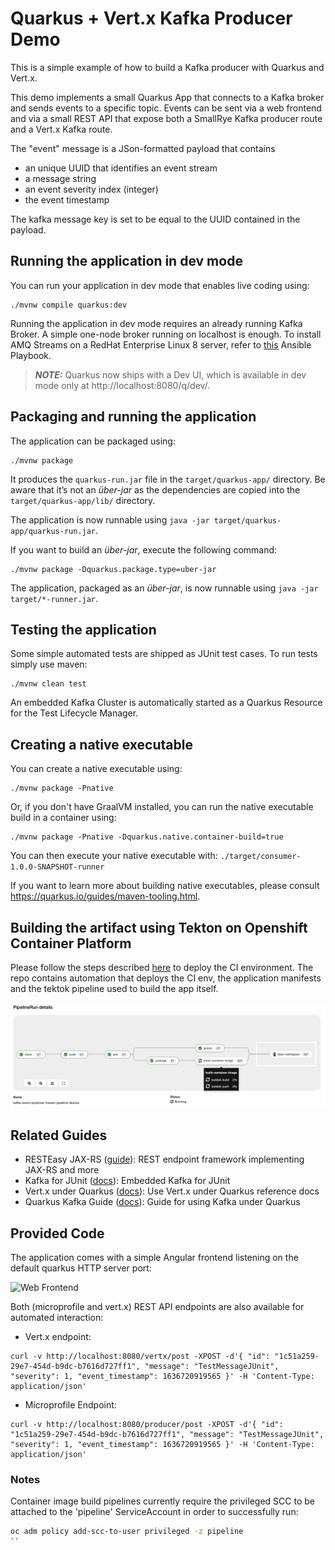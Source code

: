 # Quarkus + Vert.x Kafka Producer Demo

This is a simple example of how to build a Kafka producer with Quarkus and Vert.x.

This demo implements a small Quarkus App that connects to a Kafka broker and sends events to a specific topic. Events can be sent via a web frontend and via a small REST API that expose both a SmallRye Kafka producer route and a Vert.x Kafka route.

The "event" message is a JSon-formatted payload that contains

* an unique UUID that identifies an event stream
* a message string
* an event severity index (integer)
* the event timestamp

The kafka message key is set to be equal to the UUID contained in the payload.

## Running the application in dev mode

You can run your application in dev mode that enables live coding using:
```shell script
./mvnw compile quarkus:dev
```

Running the application in dev mode requires an already running Kafka Broker. A simple one-node broker running on localhost is enough.
To install AMQ Streams on a RedHat Enterprise Linux 8 server, refer to [this](https://github.com/mcaimi/amq-streams-aio-ansible) Ansible Playbook.

> **_NOTE:_**  Quarkus now ships with a Dev UI, which is available in dev mode only at http://localhost:8080/q/dev/.

## Packaging and running the application

The application can be packaged using:
```shell script
./mvnw package
```
It produces the `quarkus-run.jar` file in the `target/quarkus-app/` directory.
Be aware that it’s not an _über-jar_ as the dependencies are copied into the `target/quarkus-app/lib/` directory.

The application is now runnable using `java -jar target/quarkus-app/quarkus-run.jar`.

If you want to build an _über-jar_, execute the following command:
```shell script
./mvnw package -Dquarkus.package.type=uber-jar
```

The application, packaged as an _über-jar_, is now runnable using `java -jar target/*-runner.jar`.

## Testing the application

Some simple automated tests are shipped as JUnit test cases. To run tests simply use maven:
```shell script
./mvnw clean test
```
An embedded Kafka Cluster is automatically started as a Quarkus Resource for the Test Lifecycle Manager.

## Creating a native executable

You can create a native executable using:
```shell script
./mvnw package -Pnative
```

Or, if you don't have GraalVM installed, you can run the native executable build in a container using: 
```shell script
./mvnw package -Pnative -Dquarkus.native.container-build=true
```

You can then execute your native executable with: `./target/consumer-1.0.0-SNAPSHOT-runner`

If you want to learn more about building native executables, please consult https://quarkus.io/guides/maven-tooling.html.

## Building the artifact using Tekton on Openshift Container Platform

Please follow the steps described [here](https://github.com/mcaimi/k8s-demo-argocd) to deploy the CI environment.
The repo contains automation that deploys the CI env, the application manifests and the tektok pipeline used to build the app itself.

![OCP Pipeline Run](/assets/pipeline-run.png)

## Related Guides

- RESTEasy JAX-RS ([guide](https://quarkus.io/guides/rest-json)): REST endpoint framework implementing JAX-RS and more
- Kafka for JUnit ([docs](https://mguenther.github.io/kafka-junit/#section:introduction)): Embedded Kafka for JUnit
- Vert.x under Quarkus ([docs](https://quarkus.io/guides/vertx-reference)): Use Vert.x under Quarkus reference docs
- Quarkus Kafka Guide ([docs](https://quarkus.io/guides/kafka)): Guide for using Kafka under Quarkus

## Provided Code

The application comes with a simple Angular frontend listening on the default quarkus HTTP server port:

![Web Frontend](/assets/producer-frontend.png)

Both (microprofile and vert.x) REST API endpoints are also available for automated interaction:

- Vert.x endpoint:

```shell script
curl -v http://localhost:8080/vertx/post -XPOST -d'{ "id": "1c51a259-29e7-454d-b9dc-b7616d727ff1", "message": "TestMessageJUnit", "severity": 1, "event_timestamp": 1636720919565 }' -H 'Content-Type: application/json'
```

- Microprofile Endpoint:

```shell script
curl -v http://localhost:8080/producer/post -XPOST -d'{ "id": "1c51a259-29e7-454d-b9dc-b7616d727ff1", "message": "TestMessageJUnit", "severity": 1, "event_timestamp": 1636720919565 }' -H 'Content-Type: application/json'
```

###  Notes

Container image build pipelines currently require the privileged SCC to be attached to the 'pipeline' ServiceAccount in order to successfully run:

```bash
oc adm policy add-scc-to-user privileged -z pipeline
``

